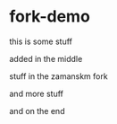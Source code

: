 # fork-demo

this is some stuff

added in the middle

stuff in the zamanskm fork

and  more stuff

and on the end
